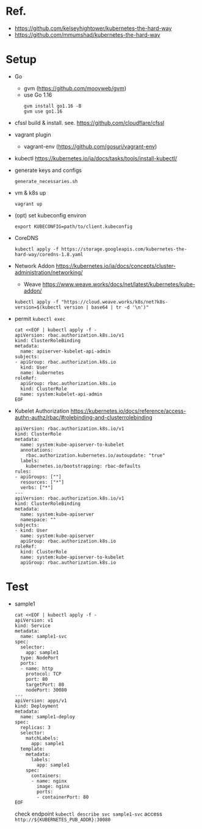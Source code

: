 # Ref.
- https://github.com/kelseyhightower/kubernetes-the-hard-way
- https://github.com/mmumshad/kubernetes-the-hard-way


# Setup

- Go
  - gvm (https://github.com/moovweb/gvm)
  - use Go 1.16
    ```
    gvm install go1.16 -B
    gvm use go1.16
    ```

- cfssl
  build & install. see. https://github.com/cloudflare/cfssl

- vagrant plugin
  - vagrant-env (https://github.com/gosuri/vagrant-env)

- kubectl
  https://kubernetes.io/ja/docs/tasks/tools/install-kubectl/

- generate keys and configs
  ```
  generate_necessaries.sh
  ```

- vm & k8s up
  ```
  vagrant up
  ```

- (opt) set kubeconfig environ
  ```
  export KUBECONFIG=path/to/client.kubeconfig
  ```

- CoreDNS
  ```
  kubectl apply -f https://storage.googleapis.com/kubernetes-the-hard-way/coredns-1.8.yaml
  ```

- Network Addon
  https://kubernetes.io/ja/docs/concepts/cluster-administration/networking/
  - Weave
  https://www.weave.works/docs/net/latest/kubernetes/kube-addon/
  ```
  kubectl apply -f "https://cloud.weave.works/k8s/net?k8s-version=$(kubectl version | base64 | tr -d '\n')"
  ```

- permit `kubectl exec`
  ```
  cat <<EOF | kubectl apply -f -
  apiVersion: rbac.authorization.k8s.io/v1
  kind: ClusterRoleBinding
  metadata:
    name: apiserver-kubelet-api-admin
  subjects:
  - apiGroup: rbac.authorization.k8s.io
    kind: User
    name: kubernetes
  roleRef:
    apiGroup: rbac.authorization.k8s.io
    kind: ClusterRole
    name: system:kubelet-api-admin
  EOF
  ```

- Kubelet Authorization
  https://kubernetes.io/docs/reference/access-authn-authz/rbac/#rolebinding-and-clusterrolebinding
  ```
  apiVersion: rbac.authorization.k8s.io/v1
  kind: ClusterRole
  metadata:
    name: system:kube-apiserver-to-kubelet
    annotations:
      rbac.authorization.kubernetes.io/autoupdate: "true"
    labels:
      kubernetes.io/bootstrapping: rbac-defaults
  rules:
  - apiGroups: [""]
    resources: ["*"]
    verbs: ["*"]
  ---
  apiVersion: rbac.authorization.k8s.io/v1
  kind: ClusterRoleBinding
  metadata:
    name: system:kube-apiserver
    namespace: ""
  subjects:
  - kind: User
    name: system:kube-apiserver
    apiGroup: rbac.authorization.k8s.io
  roleRef:
    kind: ClusterRole
    name: system:kube-apiserver-to-kubelet
    apiGroup: rbac.authorization.k8s.io
  ```

# Test

- sample1
  ```
  cat <<EOF | kubectl apply -f -
  apiVersion: v1
  kind: Service
  metadata:
    name: sample1-svc
  spec:
    selector:
      app: sample1
    type: NodePort
    ports:
    - name: http
      protocol: TCP
      port: 80
      targetPort: 80
      nodePort: 30080
  ---
  apiVersion: apps/v1
  kind: Deployment
  metadata:
    name: sample1-deploy
  spec:
    replicas: 3
    selector:
      matchLabels:
        app: sample1
    template:
      metadata:
        labels:
          app: sample1
      spec:
        containers:
        - name: nginx
          image: nginx
          ports:
          - containerPort: 80
  EOF
  ```
  check endpoint `kubectl describe svc sample1-svc`
  access `http://${KUBERNETES_PUB_ADDR}:30080`
